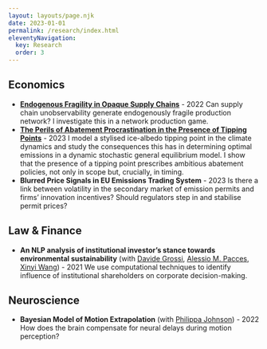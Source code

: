 ```yaml
---
layout: layouts/page.njk
date: 2023-01-01
permalink: /research/index.html
eleventyNavigation:
  key: Research
  order: 3
---
```


## Economics

- [**Endogenous Fragility in Opaque Supply Chains**](../static/docs/endfrag.pdf) - 2022
    Can supply chain unobservability generate endogenously fragile production network? I investigate this in a network production game.
- [**The Perils of Abatement Procrastination in the Presence of Tipping Points**](../static/docs/tipping-point-abatement.pdf) - 2023
    I model a stylised ice-albedo tipping point in the climate dynamics and study the consequences this has in determining optimal emissions in a dynamic stochastic general equilibrium model. I show that the presence of a tipping point prescribes ambitious abatement policies, not only in scope but, crucially, in timing.
- **Blurred Price Signals in EU Emissions Trading System** - 2023 
    Is there a link between volatility in the secondary market of emission permits and firms’ innovation incentives? Should regulators step in and stabilise permit prices?


## Law \& Finance

- **An NLP analysis of institutional investor’s stance towards environmental sustainability** (with [Davide Grossi](https://davidegrossi.me/), [Alessio M. Pacces](https://www.uva.nl/en/profile/p/a/a.m.pacces/a.m.pacces.html), [Xinyi Wang](https://www.uva.nl/en/profile/w/a/x.wang/x.wang.html)) - 2021
    We use computational techniques to identify influence of institutional shareholders on corporate decision-making.

## Neuroscience

- **Bayesian Model of Motion Extrapolation** (with [Philippa Johnson](https://www.universiteitleiden.nl/en/staffmembers/philippa-johnson)) - 2022
    How does the brain compensate for neural delays during motion perception?  